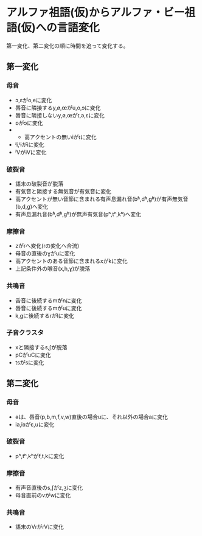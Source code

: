 # アルファ祖語(仮)からアルファ・ビー祖語(仮)への言語変化
第一変化、第二変化の順に時間を追って変化する。

## 第一変化

### 母音

* ɔ,ɛがo,eに変化
* 唇音に隣接するy,ø,œがu,o,ɔに変化
* 唇音に隣接しないy,ø,œがɪ,ə,ɛに変化
* ɒがɔに変化
* * 高アクセントの無いiがɪに変化
* ʲi,ʲɨがiに変化
* ʲVがiVに変化

### 破裂音

* 語末の破裂音が脱落
* 有気音と隣接する無気音が有気音に変化
* 高アクセントが無い音節に含まれる有声息漏れ音(bʱ,dʱ,gʱ)が有声無気音(b,d,g)へ変化
* 有声息漏れ音(bʱ,dʱ,gʱ)が無声有気音(pʰ,tʰ,kʰ)へ変化

### 摩擦音

* zがɾへ変化(ɾの変化へ合流)
* 母音の直後のɣがuに変化
* 高アクセントのある音節に含まれるxがkに変化
* 上記条件外の喉音(x,h,ɣ)が脱落

### 共鳴音

* 舌音に後続するmがnに変化
* 唇音に後続するmがuに変化
* k,gに後続するɾがlに変化

### 子音クラスタ

* xと隣接するs,ʃが脱落
* pCがuCに変化
* tsがsに変化

## 第二変化

### 母音

* əは、唇音(p,b,m,f,v,w)直後の場合uに、それ以外の場合aに変化
* ia,iɔがɛ,uに変化

### 破裂音

* pʰ,tʰ,kʰがf,t,kに変化

### 摩擦音

* 有声音直後のs,ʃがz,ʒに変化
* 母音直前のvがwに変化

### 共鳴音

* 語末のVɾがɾVに変化
